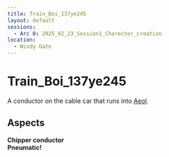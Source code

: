 ```yaml
---
title: Train_Boi_137ye245
layout: default
sessions:
  - Arc 0: 2025_02_23_Session1_Charecter_creation
location:
  - Windy Gate
---
```


# Train_Boi_137ye245
A conductor on the cable car that runs into [Aeol](/FATE_in_the_BAWG/locations/Aeol.html).

## Aspects
**Chipper conductor** \
**Pneumatic!**

